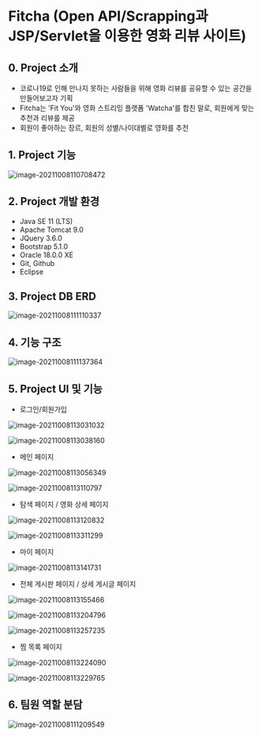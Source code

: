 

# Fitcha (Open API/Scrapping과 JSP/Servlet을 이용한 영화 리뷰 사이트)



## 0. Project 소개

- 코로나19로 인해 만나지 못하는 사람들을 위해 영화 리뷰를 공유할 수 있는 공간을 만들어보고자 기획
- Fitcha는 'Fit You'와 영화 스트리밍 플랫폼 'Watcha'를 합친 말로, 회원에게 맞는 추천과 리뷰를 제공
- 회원이 좋아하는 장르, 회원의 성별/나이대별로 영화를 추천



## 1. Project 기능

![image-20211008110708472](https://github.com/jsj0718/FITCHA/blob/master/README.assets/image-20211008110708472.png)



## 2. Project 개발 환경

- Java SE 11 (LTS)
- Apache Tomcat 9.0
- JQuery 3.6.0
- Bootstrap 5.1.0
- Oracle 18.0.0 XE
- Git, Github
- Eclipse



## 3. Project DB ERD

![image-20211008111110337](https://github.com/jsj0718/FITCHA/blob/master/README.assets/image-20211008111110337.png)



## 4. 기능 구조

![image-20211008111137364](https://github.com/jsj0718/FITCHA/blob/master/README.assets/image-20211008111137364.png)



## 5. Project UI 및 기능



* 로그인/회원가입

![image-20211008113031032](https://github.com/jsj0718/FITCHA/blob/master/README.assets/image-20211008113031032.png)

![image-20211008113038160](https://github.com/jsj0718/FITCHA/blob/master/README.assets/image-20211008113038160.png)



* 메인 페이지

![image-20211008113056349](https://github.com/jsj0718/FITCHA/blob/master/README.assets/image-20211008113056349.png)

![image-20211008113110797](https://github.com/jsj0718/FITCHA/blob/master/README.assets/image-20211008113110797.png)



* 탐색 페이지 / 영화 상세 페이지

![image-20211008113120832](https://github.com/jsj0718/FITCHA/blob/master/README.assets/image-20211008113120832.png)

![image-20211008113311299](https://github.com/jsj0718/FITCHA/blob/master/README.assets/image-20211008113311299.png)



* 마이 페이지

![image-20211008113141731](https://github.com/jsj0718/FITCHA/blob/master/README.assets/image-20211008113141731.png)



* 전체 게시판 페이지 / 상세 게시글 페이지

![image-20211008113155466](https://github.com/jsj0718/FITCHA/blob/master/README.assets/image-20211008113155466.png)

![image-20211008113204796](https://github.com/jsj0718/FITCHA/blob/master/README.assets/image-20211008113204796.png)

![image-20211008113257235](https://github.com/jsj0718/FITCHA/blob/master/README.assets/image-20211008113257235.png)



* 찜 목록 페이지

![image-20211008113224090](https://github.com/jsj0718/FITCHA/blob/master/README.assets/image-20211008113224090.png)

![image-20211008113229765](https://github.com/jsj0718/FITCHA/blob/master/README.assets/image-20211008113229765.png)





## 6. 팀원 역할 분담

![image-20211008111209549](https://github.com/jsj0718/FITCHA/blob/master/README.assets/image-20211008111209549.png)

